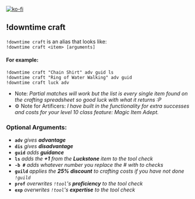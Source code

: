  [![ko-fi](https://ko-fi.com/img/githubbutton_sm.svg)](https://ko-fi.com/D1D71UZEM)
 ## !downtime craft
  
`!downtime craft` is an alias that looks like:  
`!downtime craft <item> [arguments]`

#### For example:
`!downtime craft "Chain Shirt" adv guid ls`  
`!downtime craft "Ring of Water Walking" adv guid`  
`!downtime craft luck adv`  

- Note: *Partial matches will work but the list is every single item found on the crafting spreadsheet so good luck with what it returns :P*
- :gear: Note for Artificers: *I have built in the functionality for extra successes and costs for your level 10 class feature: Magic Item Adept.*

### Optional Arguments:

- **`adv`**     *gives **advantage***
- **`dis`**     *gives **disadvantage***
- **`guid`**    *adds **guidance***
- **`ls`**      *adds the **+1** from the **Luckstone** item to the tool check*
- **`-b #`**    *adds whatever number you replace the # with to checks*
- **`guild`**   *applies the **25% discount** to crafting costs if you have not done `!guild`*
- **`prof`**    *overwrites `!tool`'s **proficiency** to the tool check*
- **`exp`**     *overwrites `!tool`'s **expertise** to the tool check*
